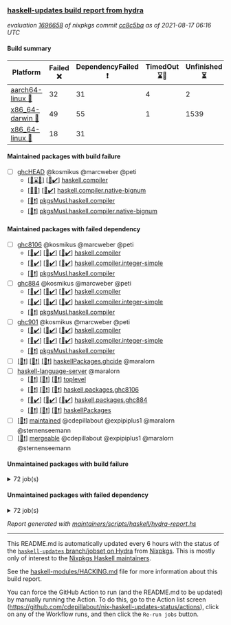 ### [haskell-updates build report from hydra](https://hydra.nixos.org/jobset/nixpkgs/haskell-updates)
*evaluation [1696658](https://hydra.nixos.org/eval/1696658) of nixpkgs commit [cc8c5ba](https://github.com/NixOS/nixpkgs/commits/cc8c5ba53e35a2fb5b7f6dcf627194d4fb0d65ad) as of 2021-08-17 06:16 UTC*
#### Build summary

 | Platform | Failed :x: | DependencyFailed :heavy_exclamation_mark: | TimedOut :hourglass::no_entry_sign: | Unfinished :hourglass_flowing_sand: | Success :heavy_check_mark: | 
 | --- | --- | --- | --- | --- | --- | 
 | [aarch64-linux :iphone:](https://hydra.nixos.org/eval/1696658?filter=.aarch64-linux) | 32 | 31 | 4 | 2 | 6648 | 
 | [x86_64-darwin :apple:](https://hydra.nixos.org/eval/1696658?filter=.x86_64-darwin) | 49 | 55 | 1 | 1539 | 5048 | 
 | [x86_64-linux :penguin:](https://hydra.nixos.org/eval/1696658?filter=.x86_64-linux) | 18 | 31 |  |  | 6715 | 
#### Maintained packages with build failure
- [ ] [ghcHEAD](https://hydra.nixos.org/eval/1696658?filter=ghcHEAD) @kosmikus @marcweber @peti
  - [[:apple::hourglass::no_entry_sign:]](https://hydra.nixos.org/build/149762652) [[:penguin::heavy_check_mark:]](https://hydra.nixos.org/build/149762655) [haskell.compiler](https://hydra.nixos.org/eval/1696658?filter=haskell.compiler.ghcHEAD)
  - [[:apple::x:]](https://hydra.nixos.org/build/149762651) [[:penguin::heavy_check_mark:]](https://hydra.nixos.org/build/149762660) [haskell.compiler.native-bignum](https://hydra.nixos.org/eval/1696658?filter=haskell.compiler.native-bignum.ghcHEAD)
  -  [[:penguin::heavy_exclamation_mark:]](https://hydra.nixos.org/build/149762654) [pkgsMusl.haskell.compiler](https://hydra.nixos.org/eval/1696658?filter=pkgsMusl.haskell.compiler.ghcHEAD)
  -  [[:penguin::heavy_exclamation_mark:]](https://hydra.nixos.org/build/149762657) [pkgsMusl.haskell.compiler.native-bignum](https://hydra.nixos.org/eval/1696658?filter=pkgsMusl.haskell.compiler.native-bignum.ghcHEAD)
#### Maintained packages with failed dependency
- [ ] [ghc8106](https://hydra.nixos.org/eval/1696658?filter=ghc8106) @kosmikus @marcweber @peti
  - [[:iphone::heavy_check_mark:]](https://hydra.nixos.org/build/150094919) [[:apple::heavy_check_mark:]](https://hydra.nixos.org/build/150090377) [[:penguin::heavy_check_mark:]](https://hydra.nixos.org/build/150082531) [haskell.compiler](https://hydra.nixos.org/eval/1696658?filter=haskell.compiler.ghc8106)
  - [[:iphone::heavy_check_mark:]](https://hydra.nixos.org/build/150095491) [[:apple::heavy_check_mark:]](https://hydra.nixos.org/build/150099291) [[:penguin::heavy_check_mark:]](https://hydra.nixos.org/build/150099706) [haskell.compiler.integer-simple](https://hydra.nixos.org/eval/1696658?filter=haskell.compiler.integer-simple.ghc8106)
  -   [[:penguin::heavy_exclamation_mark:]](https://hydra.nixos.org/build/150082017) [pkgsMusl.haskell.compiler](https://hydra.nixos.org/eval/1696658?filter=pkgsMusl.haskell.compiler.ghc8106)
- [ ] [ghc884](https://hydra.nixos.org/eval/1696658?filter=ghc884) @kosmikus @marcweber @peti
  - [[:iphone::heavy_check_mark:]](https://hydra.nixos.org/build/149075490) [[:apple::heavy_check_mark:]](https://hydra.nixos.org/build/149083306) [[:penguin::heavy_check_mark:]](https://hydra.nixos.org/build/149066528) [haskell.compiler](https://hydra.nixos.org/eval/1696658?filter=haskell.compiler.ghc884)
  - [[:iphone::heavy_check_mark:]](https://hydra.nixos.org/build/149083386) [[:apple::heavy_check_mark:]](https://hydra.nixos.org/build/149077833) [[:penguin::heavy_check_mark:]](https://hydra.nixos.org/build/149077975) [haskell.compiler.integer-simple](https://hydra.nixos.org/eval/1696658?filter=haskell.compiler.integer-simple.ghc884)
  -   [[:penguin::heavy_exclamation_mark:]](https://hydra.nixos.org/build/149067042) [pkgsMusl.haskell.compiler](https://hydra.nixos.org/eval/1696658?filter=pkgsMusl.haskell.compiler.ghc884)
- [ ] [ghc901](https://hydra.nixos.org/eval/1696658?filter=ghc901) @kosmikus @marcweber @peti
  - [[:iphone::heavy_check_mark:]](https://hydra.nixos.org/build/149068612) [[:apple::heavy_check_mark:]](https://hydra.nixos.org/build/149075244) [[:penguin::heavy_check_mark:]](https://hydra.nixos.org/build/149070685) [haskell.compiler](https://hydra.nixos.org/eval/1696658?filter=haskell.compiler.ghc901)
  - [[:iphone::heavy_check_mark:]](https://hydra.nixos.org/build/149066552) [[:apple::heavy_check_mark:]](https://hydra.nixos.org/build/149080745) [[:penguin::heavy_check_mark:]](https://hydra.nixos.org/build/149081821) [haskell.compiler.integer-simple](https://hydra.nixos.org/eval/1696658?filter=haskell.compiler.integer-simple.ghc901)
  -   [[:penguin::heavy_exclamation_mark:]](https://hydra.nixos.org/build/149065866) [pkgsMusl.haskell.compiler](https://hydra.nixos.org/eval/1696658?filter=pkgsMusl.haskell.compiler.ghc901)
- [ ] [[:iphone::heavy_exclamation_mark:]](https://hydra.nixos.org/build/150090385) [[:apple::heavy_exclamation_mark:]](https://hydra.nixos.org/build/150094978) [[:penguin::heavy_exclamation_mark:]](https://hydra.nixos.org/build/150099714) [haskellPackages.ghcide](https://hydra.nixos.org/eval/1696658?filter=haskellPackages.ghcide) @maralorn
- [ ] [haskell-language-server](https://hydra.nixos.org/eval/1696658?filter=haskell-language-server) @maralorn
  - [[:iphone::heavy_exclamation_mark:]](https://hydra.nixos.org/build/150098978) [[:apple::heavy_exclamation_mark:]](https://hydra.nixos.org/build/150089108) [[:penguin::heavy_exclamation_mark:]](https://hydra.nixos.org/build/150090858) [toplevel](https://hydra.nixos.org/eval/1696658?filter=haskell-language-server)
  - [[:iphone::heavy_exclamation_mark:]](https://hydra.nixos.org/build/150098113) [[:apple::heavy_exclamation_mark:]](https://hydra.nixos.org/build/150084200) [[:penguin::heavy_exclamation_mark:]](https://hydra.nixos.org/build/150093971) [haskell.packages.ghc8106](https://hydra.nixos.org/eval/1696658?filter=haskell.packages.ghc8106.haskell-language-server)
  - [[:iphone::heavy_check_mark:]](https://hydra.nixos.org/build/149780245) [[:apple::heavy_check_mark:]](https://hydra.nixos.org/build/149780210) [[:penguin::heavy_check_mark:]](https://hydra.nixos.org/build/149780195) [haskell.packages.ghc884](https://hydra.nixos.org/eval/1696658?filter=haskell.packages.ghc884.haskell-language-server)
  - [[:iphone::heavy_exclamation_mark:]](https://hydra.nixos.org/build/150085239) [[:apple::heavy_exclamation_mark:]](https://hydra.nixos.org/build/150089340) [[:penguin::heavy_exclamation_mark:]](https://hydra.nixos.org/build/150097246) [haskellPackages](https://hydra.nixos.org/eval/1696658?filter=haskellPackages.haskell-language-server)
- [ ] [[:penguin::heavy_exclamation_mark:]](https://hydra.nixos.org/build/150113907) [maintained](https://hydra.nixos.org/eval/1696658?filter=maintained) @cdepillabout @expipiplus1 @maralorn @sternenseemann
- [ ] [[:penguin::heavy_exclamation_mark:]](https://hydra.nixos.org/build/150084491) [mergeable](https://hydra.nixos.org/eval/1696658?filter=mergeable) @cdepillabout @expipiplus1 @maralorn @sternenseemann
#### Unmaintained packages with build failure
<details><summary>72 job(s) </summary>

- [ ] [[:iphone::heavy_check_mark:]](https://hydra.nixos.org/build/150088361) [[:apple::x:]](https://hydra.nixos.org/build/150084937) [[:penguin::heavy_check_mark:]](https://hydra.nixos.org/build/150081648) [haskellPackages.FractalArt](https://hydra.nixos.org/eval/1696658?filter=haskellPackages.FractalArt) 
- [ ] [[:iphone::x:]](https://hydra.nixos.org/build/150090257) [[:apple::hourglass_flowing_sand:]](https://hydra.nixos.org/build/150097595) [[:penguin::heavy_check_mark:]](https://hydra.nixos.org/build/150091237) [haskellPackages.HsASA](https://hydra.nixos.org/eval/1696658?filter=haskellPackages.HsASA) 
- [ ] [[:iphone::x:]](https://hydra.nixos.org/build/150091684) [[:apple::hourglass_flowing_sand:]](https://hydra.nixos.org/build/150099072) [[:penguin::heavy_check_mark:]](https://hydra.nixos.org/build/150098716) [haskellPackages.OrderedBits](https://hydra.nixos.org/eval/1696658?filter=haskellPackages.OrderedBits) 
- [ ] [[:iphone::x:]](https://hydra.nixos.org/build/150099815) [[:apple::x:]](https://hydra.nixos.org/build/150085285) [[:penguin::x:]](https://hydra.nixos.org/build/150083936) [haskellPackages.Yogurt](https://hydra.nixos.org/eval/1696658?filter=haskellPackages.Yogurt) 
- [ ] [[:iphone::x:]](https://hydra.nixos.org/build/150100570) [[:apple::hourglass_flowing_sand:]](https://hydra.nixos.org/build/150097972) [[:penguin::heavy_check_mark:]](https://hydra.nixos.org/build/150088179) [haskellPackages.accelerate-llvm](https://hydra.nixos.org/eval/1696658?filter=haskellPackages.accelerate-llvm) 
- [ ] [[:iphone::x:]](https://hydra.nixos.org/build/150091924) [[:apple::x:]](https://hydra.nixos.org/build/150097759) [[:penguin::x:]](https://hydra.nixos.org/build/150097808) [haskellPackages.arith-encode](https://hydra.nixos.org/eval/1696658?filter=haskellPackages.arith-encode) 
- [ ] [[:iphone::heavy_check_mark:]](https://hydra.nixos.org/build/150083078) [[:apple::hourglass_flowing_sand:]](https://hydra.nixos.org/build/150101258) [[:penguin::x:]](https://hydra.nixos.org/build/150100430) [haskellPackages.astro](https://hydra.nixos.org/eval/1696658?filter=haskellPackages.astro) 
- [ ] [[:iphone::x:]](https://hydra.nixos.org/build/150093322) [[:apple::x:]](https://hydra.nixos.org/build/150083708) [[:penguin::x:]](https://hydra.nixos.org/build/150087521) [haskellPackages.byline](https://hydra.nixos.org/eval/1696658?filter=haskellPackages.byline) 
- [ ] [[:iphone::x:]](https://hydra.nixos.org/build/150095128) [[:apple::x:]](https://hydra.nixos.org/build/150085174) [[:penguin::x:]](https://hydra.nixos.org/build/150096624) [haskellPackages.containers-unicode-symbols](https://hydra.nixos.org/eval/1696658?filter=haskellPackages.containers-unicode-symbols) 
- [ ] [[:iphone::heavy_check_mark:]](https://hydra.nixos.org/build/150083367) [[:apple::x:]](https://hydra.nixos.org/build/150092679) [[:penguin::heavy_check_mark:]](https://hydra.nixos.org/build/150096606) [haskellPackages.discount](https://hydra.nixos.org/eval/1696658?filter=haskellPackages.discount) 
- [ ] [[:iphone::heavy_check_mark:]](https://hydra.nixos.org/build/150100849) [[:apple::x:]](https://hydra.nixos.org/build/150082699) [[:penguin::heavy_check_mark:]](https://hydra.nixos.org/build/150100815) [haskellPackages.diskhash](https://hydra.nixos.org/eval/1696658?filter=haskellPackages.diskhash) 
- [ ] [[:iphone::heavy_check_mark:]](https://hydra.nixos.org/build/150099687) [[:apple::hourglass_flowing_sand:]](https://hydra.nixos.org/build/150087104) [[:penguin::x:]](https://hydra.nixos.org/build/150091699) [haskellPackages.docusign-base](https://hydra.nixos.org/eval/1696658?filter=haskellPackages.docusign-base) 
- [ ] [[:iphone::x:]](https://hydra.nixos.org/build/150081618) [[:apple::x:]](https://hydra.nixos.org/build/150095149) [[:penguin::heavy_check_mark:]](https://hydra.nixos.org/build/150082159) [haskellPackages.easytensor](https://hydra.nixos.org/eval/1696658?filter=haskellPackages.easytensor) 
- [ ] [[:iphone::heavy_check_mark:]](https://hydra.nixos.org/build/150088520) [[:apple::x:]](https://hydra.nixos.org/build/150087774) [[:penguin::heavy_check_mark:]](https://hydra.nixos.org/build/150085729) [haskellPackages.epub-tools](https://hydra.nixos.org/eval/1696658?filter=haskellPackages.epub-tools) 
- [ ] [[:iphone::heavy_check_mark:]](https://hydra.nixos.org/build/150084799) [[:apple::x:]](https://hydra.nixos.org/build/150093320) [[:penguin::heavy_check_mark:]](https://hydra.nixos.org/build/150096444) [haskellPackages.exinst](https://hydra.nixos.org/eval/1696658?filter=haskellPackages.exinst) 
- [ ] [[:iphone::heavy_check_mark:]](https://hydra.nixos.org/build/150101223) [[:apple::x:]](https://hydra.nixos.org/build/150092715) [[:penguin::heavy_check_mark:]](https://hydra.nixos.org/build/150084873) [haskellPackages.float128](https://hydra.nixos.org/eval/1696658?filter=haskellPackages.float128) 
- [ ] [[:iphone::x:]](https://hydra.nixos.org/build/150094536) [[:apple::hourglass_flowing_sand:]](https://hydra.nixos.org/build/150095176) [[:penguin::heavy_check_mark:]](https://hydra.nixos.org/build/150093423) [haskellPackages.freetype2](https://hydra.nixos.org/eval/1696658?filter=haskellPackages.freetype2) 
- [ ] [[:iphone::x:]](https://hydra.nixos.org/build/150095215) [[:apple::x:]](https://hydra.nixos.org/build/150081029) [[:penguin::x:]](https://hydra.nixos.org/build/150093314) [haskellPackages.ghc-api-compat](https://hydra.nixos.org/eval/1696658?filter=haskellPackages.ghc-api-compat) 
- [ ] [[:iphone::heavy_check_mark:]](https://hydra.nixos.org/build/150098710) [[:apple::x:]](https://hydra.nixos.org/build/150083038) [[:penguin::heavy_check_mark:]](https://hydra.nixos.org/build/150098406) [haskellPackages.gi-gdkx11](https://hydra.nixos.org/eval/1696658?filter=haskellPackages.gi-gdkx11) 
- [ ] [[:iphone::x:]](https://hydra.nixos.org/build/150086836) [[:penguin::heavy_check_mark:]](https://hydra.nixos.org/build/150096892) [haskellPackages.gnome-keyring](https://hydra.nixos.org/eval/1696658?filter=haskellPackages.gnome-keyring) 
- [ ] [[:iphone::heavy_check_mark:]](https://hydra.nixos.org/build/150088819) [[:apple::x:]](https://hydra.nixos.org/build/150087012) [[:penguin::heavy_check_mark:]](https://hydra.nixos.org/build/150081872) [haskellPackages.gtk-traymanager](https://hydra.nixos.org/eval/1696658?filter=haskellPackages.gtk-traymanager) 
- [ ] [[:iphone::heavy_check_mark:]](https://hydra.nixos.org/build/150088615) [[:apple::x:]](https://hydra.nixos.org/build/150081839) [[:penguin::heavy_check_mark:]](https://hydra.nixos.org/build/150092032) [haskellPackages.hid](https://hydra.nixos.org/eval/1696658?filter=haskellPackages.hid) 
- [ ] [[:iphone::heavy_check_mark:]](https://hydra.nixos.org/build/150097118) [[:apple::x:]](https://hydra.nixos.org/build/150090143) [[:penguin::heavy_check_mark:]](https://hydra.nixos.org/build/150100494) [haskellPackages.higher-leveldb](https://hydra.nixos.org/eval/1696658?filter=haskellPackages.higher-leveldb) 
- [ ] [[:iphone::heavy_check_mark:]](https://hydra.nixos.org/build/150085985) [[:apple::x:]](https://hydra.nixos.org/build/150091049) [[:penguin::heavy_check_mark:]](https://hydra.nixos.org/build/150084549) [haskellPackages.highlight](https://hydra.nixos.org/eval/1696658?filter=haskellPackages.highlight) 
- [ ] [[:iphone::heavy_check_mark:]](https://hydra.nixos.org/build/150086254) [[:apple::x:]](https://hydra.nixos.org/build/150086607) [[:penguin::heavy_check_mark:]](https://hydra.nixos.org/build/150097123) [haskellPackages.hmidi](https://hydra.nixos.org/eval/1696658?filter=haskellPackages.hmidi) 
- [ ] [[:iphone::x:]](https://hydra.nixos.org/build/150086379) [[:apple::x:]](https://hydra.nixos.org/build/150089456) [[:penguin::x:]](https://hydra.nixos.org/build/150089039) [haskellPackages.hoq](https://hydra.nixos.org/eval/1696658?filter=haskellPackages.hoq) 
- [ ] [[:iphone::x:]](https://hydra.nixos.org/build/150098660) [[:apple::hourglass_flowing_sand:]](https://hydra.nixos.org/build/150096916) [[:penguin::heavy_check_mark:]](https://hydra.nixos.org/build/150081785) [haskellPackages.hq](https://hydra.nixos.org/eval/1696658?filter=haskellPackages.hq) 
- [ ] [[:iphone::heavy_check_mark:]](https://hydra.nixos.org/build/150091597) [[:apple::x:]](https://hydra.nixos.org/build/150088213) [[:penguin::heavy_check_mark:]](https://hydra.nixos.org/build/150082068) [haskellPackages.hs](https://hydra.nixos.org/eval/1696658?filter=haskellPackages.hs) 
- [ ] [[:iphone::x:]](https://hydra.nixos.org/build/150093380) [[:apple::x:]](https://hydra.nixos.org/build/150084426) [[:penguin::x:]](https://hydra.nixos.org/build/150099587) [haskellPackages.hsnock](https://hydra.nixos.org/eval/1696658?filter=haskellPackages.hsnock) 
- [ ] [[:iphone::heavy_check_mark:]](https://hydra.nixos.org/build/150084722) [[:apple::x:]](https://hydra.nixos.org/build/150088405) [[:penguin::heavy_check_mark:]](https://hydra.nixos.org/build/150100156) [haskellPackages.hssourceinfo](https://hydra.nixos.org/eval/1696658?filter=haskellPackages.hssourceinfo) 
- [ ] [[:iphone::heavy_check_mark:]](https://hydra.nixos.org/build/150093487) [[:apple::x:]](https://hydra.nixos.org/build/150084561) [[:penguin::heavy_check_mark:]](https://hydra.nixos.org/build/150085945) [haskellPackages.huckleberry](https://hydra.nixos.org/eval/1696658?filter=haskellPackages.huckleberry) 
- [ ] [[:iphone::x:]](https://hydra.nixos.org/build/150098645) [[:apple::hourglass_flowing_sand:]](https://hydra.nixos.org/build/150100675) [[:penguin::x:]](https://hydra.nixos.org/build/150095014) [haskellPackages.husky](https://hydra.nixos.org/eval/1696658?filter=haskellPackages.husky) 
- [ ] [[:iphone::heavy_check_mark:]](https://hydra.nixos.org/build/150088565) [[:apple::x:]](https://hydra.nixos.org/build/150091925) [[:penguin::heavy_check_mark:]](https://hydra.nixos.org/build/150100081) [haskellPackages.junit-xml](https://hydra.nixos.org/eval/1696658?filter=haskellPackages.junit-xml) 
- [ ] [[:iphone::heavy_check_mark:]](https://hydra.nixos.org/build/150097453) [[:apple::x:]](https://hydra.nixos.org/build/150099205) [[:penguin::heavy_check_mark:]](https://hydra.nixos.org/build/150095013) [haskellPackages.keep-alive](https://hydra.nixos.org/eval/1696658?filter=haskellPackages.keep-alive) 
- [ ] [[:iphone::heavy_check_mark:]](https://hydra.nixos.org/build/150093357) [[:apple::x:]](https://hydra.nixos.org/build/150089917) [[:penguin::heavy_check_mark:]](https://hydra.nixos.org/build/150094822) [haskellPackages.leveldb-haskell-fork](https://hydra.nixos.org/eval/1696658?filter=haskellPackages.leveldb-haskell-fork) 
- [ ] [[:iphone::x:]](https://hydra.nixos.org/build/150082816) [[:apple::heavy_check_mark:]](https://hydra.nixos.org/build/150091376) [[:penguin::heavy_check_mark:]](https://hydra.nixos.org/build/150086974) [haskellPackages.libBF](https://hydra.nixos.org/eval/1696658?filter=haskellPackages.libBF) 
- [ ] [[:iphone::x:]](https://hydra.nixos.org/build/150087445) [[:apple::heavy_check_mark:]](https://hydra.nixos.org/build/150089666) [[:penguin::heavy_check_mark:]](https://hydra.nixos.org/build/150090581) [haskellPackages.long-double](https://hydra.nixos.org/eval/1696658?filter=haskellPackages.long-double) 
- [ ] [[:iphone::heavy_check_mark:]](https://hydra.nixos.org/build/150086110) [[:apple::x:]](https://hydra.nixos.org/build/150081670) [[:penguin::heavy_check_mark:]](https://hydra.nixos.org/build/150101005) [haskellPackages.mercury-api](https://hydra.nixos.org/eval/1696658?filter=haskellPackages.mercury-api) 
- [ ] [[:iphone::x:]](https://hydra.nixos.org/build/150088138) [[:apple::x:]](https://hydra.nixos.org/build/150084525) [[:penguin::x:]](https://hydra.nixos.org/build/150091133) [haskellPackages.miniforth](https://hydra.nixos.org/eval/1696658?filter=haskellPackages.miniforth) 
- [ ] [[:iphone::x:]](https://hydra.nixos.org/build/150099672) [[:apple::x:]](https://hydra.nixos.org/build/150083942) [[:penguin::x:]](https://hydra.nixos.org/build/150099244) [haskellPackages.mkcabal](https://hydra.nixos.org/eval/1696658?filter=haskellPackages.mkcabal) 
- [ ] [[:iphone::heavy_check_mark:]](https://hydra.nixos.org/build/150086031) [[:apple::x:]](https://hydra.nixos.org/build/150087128) [[:penguin::heavy_check_mark:]](https://hydra.nixos.org/build/150098647) [haskellPackages.nano-cryptr](https://hydra.nixos.org/eval/1696658?filter=haskellPackages.nano-cryptr) 
- [ ] [[:iphone::x:]](https://hydra.nixos.org/build/150086905) [[:apple::heavy_check_mark:]](https://hydra.nixos.org/build/150097185) [[:penguin::heavy_check_mark:]](https://hydra.nixos.org/build/150090394) [haskellPackages.nlopt-haskell](https://hydra.nixos.org/eval/1696658?filter=haskellPackages.nlopt-haskell) 
- [ ] [[:iphone::heavy_check_mark:]](https://hydra.nixos.org/build/150082464) [[:apple::x:]](https://hydra.nixos.org/build/150092234) [[:penguin::heavy_check_mark:]](https://hydra.nixos.org/build/150084341) [haskellPackages.opencv](https://hydra.nixos.org/eval/1696658?filter=haskellPackages.opencv) 
- [ ] [[:iphone::x:]](https://hydra.nixos.org/build/150096747) [[:apple::heavy_check_mark:]](https://hydra.nixos.org/build/150088680) [[:penguin::heavy_check_mark:]](https://hydra.nixos.org/build/150082326) [haskellPackages.picosat](https://hydra.nixos.org/eval/1696658?filter=haskellPackages.picosat) 
- [ ] [[:iphone::heavy_check_mark:]](https://hydra.nixos.org/build/150091270) [[:apple::x:]](https://hydra.nixos.org/build/150089249) [[:penguin::heavy_check_mark:]](https://hydra.nixos.org/build/150087715) [haskellPackages.ping-wrapper](https://hydra.nixos.org/eval/1696658?filter=haskellPackages.ping-wrapper) 
- [ ] [[:iphone::heavy_check_mark:]](https://hydra.nixos.org/build/150100366) [[:apple::x:]](https://hydra.nixos.org/build/150091748) [[:penguin::heavy_check_mark:]](https://hydra.nixos.org/build/150097551) [haskellPackages.pipes-zlib](https://hydra.nixos.org/eval/1696658?filter=haskellPackages.pipes-zlib) 
- [ ] [[:iphone::x:]](https://hydra.nixos.org/build/150099669) [[:apple::heavy_check_mark:]](https://hydra.nixos.org/build/150089238) [[:penguin::heavy_check_mark:]](https://hydra.nixos.org/build/150087439) [haskellPackages.poker](https://hydra.nixos.org/eval/1696658?filter=haskellPackages.poker) 
- [ ] [[:iphone::x:]](https://hydra.nixos.org/build/150092632) [[:apple::hourglass_flowing_sand:]](https://hydra.nixos.org/build/150099948) [[:penguin::x:]](https://hydra.nixos.org/build/150092320) [haskellPackages.pomaps](https://hydra.nixos.org/eval/1696658?filter=haskellPackages.pomaps) 
- [ ] [[:iphone::heavy_check_mark:]](https://hydra.nixos.org/build/150082444) [[:apple::x:]](https://hydra.nixos.org/build/150090439) [[:penguin::heavy_check_mark:]](https://hydra.nixos.org/build/150091857) [haskellPackages.posix-socket](https://hydra.nixos.org/eval/1696658?filter=haskellPackages.posix-socket) 
- [ ] [[:iphone::heavy_check_mark:]](https://hydra.nixos.org/build/150090041) [[:apple::x:]](https://hydra.nixos.org/build/150082567) [[:penguin::heavy_check_mark:]](https://hydra.nixos.org/build/150090200) [haskellPackages.posix-timer](https://hydra.nixos.org/eval/1696658?filter=haskellPackages.posix-timer) 
- [ ] [[:iphone::heavy_check_mark:]](https://hydra.nixos.org/build/150088861) [[:apple::heavy_check_mark:]](https://hydra.nixos.org/build/150088538) [[:penguin::x:]](https://hydra.nixos.org/build/150092382) [haskellPackages.powerqueue-distributed](https://hydra.nixos.org/eval/1696658?filter=haskellPackages.powerqueue-distributed) 
- [ ] [[:iphone::heavy_check_mark:]](https://hydra.nixos.org/build/150087895) [[:apple::x:]](https://hydra.nixos.org/build/150086976) [[:penguin::heavy_check_mark:]](https://hydra.nixos.org/build/150101233) [haskellPackages.pthread](https://hydra.nixos.org/eval/1696658?filter=haskellPackages.pthread) 
- [ ] [[:iphone::x:]](https://hydra.nixos.org/build/150088511) [[:apple::heavy_check_mark:]](https://hydra.nixos.org/build/150096613) [[:penguin::heavy_check_mark:]](https://hydra.nixos.org/build/150088256) [haskellPackages.ptr-poker](https://hydra.nixos.org/eval/1696658?filter=haskellPackages.ptr-poker) 
- [ ] [[:iphone::x:]](https://hydra.nixos.org/build/150084202) [[:apple::hourglass_flowing_sand:]](https://hydra.nixos.org/build/150098874) [[:penguin::x:]](https://hydra.nixos.org/build/150098680) [haskellPackages.questioner](https://hydra.nixos.org/eval/1696658?filter=haskellPackages.questioner) 
- [ ] [[:iphone::x:]](https://hydra.nixos.org/build/150083952) [[:apple::hourglass_flowing_sand:]](https://hydra.nixos.org/build/150099427) [[:penguin::x:]](https://hydra.nixos.org/build/150092258) [haskellPackages.readline-statevar](https://hydra.nixos.org/eval/1696658?filter=haskellPackages.readline-statevar) 
- [ ] [[:iphone::heavy_check_mark:]](https://hydra.nixos.org/build/150084781) [[:apple::x:]](https://hydra.nixos.org/build/150085169) [[:penguin::heavy_check_mark:]](https://hydra.nixos.org/build/150094434) [haskellPackages.sandwich-webdriver](https://hydra.nixos.org/eval/1696658?filter=haskellPackages.sandwich-webdriver) 
- [ ] [[:iphone::heavy_check_mark:]](https://hydra.nixos.org/build/150086689) [[:apple::x:]](https://hydra.nixos.org/build/150084581) [[:penguin::heavy_check_mark:]](https://hydra.nixos.org/build/150081596) [haskellPackages.sdp](https://hydra.nixos.org/eval/1696658?filter=haskellPackages.sdp) 
- [ ] [[:iphone::heavy_check_mark:]](https://hydra.nixos.org/build/150097781) [[:apple::x:]](https://hydra.nixos.org/build/150082829) [[:penguin::heavy_check_mark:]](https://hydra.nixos.org/build/150100972) [haskellPackages.select](https://hydra.nixos.org/eval/1696658?filter=haskellPackages.select) 
- [ ] [[:iphone::heavy_check_mark:]](https://hydra.nixos.org/build/150089711) [[:apple::x:]](https://hydra.nixos.org/build/150083820) [[:penguin::heavy_check_mark:]](https://hydra.nixos.org/build/150096584) [haskellPackages.sequence-formats](https://hydra.nixos.org/eval/1696658?filter=haskellPackages.sequence-formats) 
- [ ] [[:iphone::x:]](https://hydra.nixos.org/build/150100004) [[:apple::x:]](https://hydra.nixos.org/build/150093472) [[:penguin::x:]](https://hydra.nixos.org/build/150097161) [haskellPackages.swearjure](https://hydra.nixos.org/eval/1696658?filter=haskellPackages.swearjure) 
- [ ] [[:iphone::heavy_check_mark:]](https://hydra.nixos.org/build/150090216) [[:apple::x:]](https://hydra.nixos.org/build/150083960) [[:penguin::heavy_check_mark:]](https://hydra.nixos.org/build/150088038) [haskellPackages.tailfile-hinotify](https://hydra.nixos.org/eval/1696658?filter=haskellPackages.tailfile-hinotify) 
- [ ] [[:iphone::heavy_check_mark:]](https://hydra.nixos.org/build/150094888) [[:apple::x:]](https://hydra.nixos.org/build/150096358) [[:penguin::heavy_check_mark:]](https://hydra.nixos.org/build/150099002) [haskellPackages.thyme](https://hydra.nixos.org/eval/1696658?filter=haskellPackages.thyme) 
- [ ] [[:iphone::x:]](https://hydra.nixos.org/build/150098818) [[:apple::hourglass_flowing_sand:]](https://hydra.nixos.org/build/150096510) [[:penguin::x:]](https://hydra.nixos.org/build/150095010) [haskellPackages.twitter](https://hydra.nixos.org/eval/1696658?filter=haskellPackages.twitter) 
- [ ] [[:iphone::x:]](https://hydra.nixos.org/build/150088383) [[:apple::heavy_check_mark:]](https://hydra.nixos.org/build/150089749) [[:penguin::heavy_check_mark:]](https://hydra.nixos.org/build/150088510) [haskellPackages.type-natural](https://hydra.nixos.org/eval/1696658?filter=haskellPackages.type-natural) 
- [ ] [[:iphone::heavy_check_mark:]](https://hydra.nixos.org/build/150092802) [[:apple::x:]](https://hydra.nixos.org/build/150095413) [[:penguin::heavy_check_mark:]](https://hydra.nixos.org/build/150092743) [haskellPackages.tz](https://hydra.nixos.org/eval/1696658?filter=haskellPackages.tz) 
- [ ] [[:iphone::x:]](https://hydra.nixos.org/build/150095472) [[:apple::heavy_check_mark:]](https://hydra.nixos.org/build/150094017) [[:penguin::heavy_check_mark:]](https://hydra.nixos.org/build/150094116) [haskellPackages.unicode-properties](https://hydra.nixos.org/eval/1696658?filter=haskellPackages.unicode-properties) 
- [ ] [[:iphone::x:]](https://hydra.nixos.org/build/150101167) [[:apple::heavy_check_mark:]](https://hydra.nixos.org/build/150081544) [[:penguin::heavy_check_mark:]](https://hydra.nixos.org/build/150097755) [haskellPackages.wiringPi](https://hydra.nixos.org/eval/1696658?filter=haskellPackages.wiringPi) 
- [ ] [[:iphone::heavy_check_mark:]](https://hydra.nixos.org/build/150092867) [[:apple::x:]](https://hydra.nixos.org/build/150082400) [[:penguin::heavy_check_mark:]](https://hydra.nixos.org/build/150100134) [tests.haskell.writers](https://hydra.nixos.org/eval/1696658?filter=tests.haskell.writers) 
- [ ] [[:iphone::x:]](https://hydra.nixos.org/build/150090535) [[:apple::hourglass_flowing_sand:]](https://hydra.nixos.org/build/150099922) [[:penguin::heavy_check_mark:]](https://hydra.nixos.org/build/150098210) [haskellPackages.x86-64bit](https://hydra.nixos.org/eval/1696658?filter=haskellPackages.x86-64bit) 
- [ ] [[:iphone::heavy_check_mark:]](https://hydra.nixos.org/build/150098446) [[:apple::x:]](https://hydra.nixos.org/build/150089536) [[:penguin::heavy_check_mark:]](https://hydra.nixos.org/build/150089403) [haskellPackages.xmonad-utils](https://hydra.nixos.org/eval/1696658?filter=haskellPackages.xmonad-utils) 
- [ ] [[:iphone::heavy_check_mark:]](https://hydra.nixos.org/build/150090526) [[:apple::x:]](https://hydra.nixos.org/build/150086711) [[:penguin::heavy_check_mark:]](https://hydra.nixos.org/build/150081967) [haskellPackages.zip](https://hydra.nixos.org/eval/1696658?filter=haskellPackages.zip) 
- [ ] [[:iphone::heavy_check_mark:]](https://hydra.nixos.org/build/150095624) [[:apple::x:]](https://hydra.nixos.org/build/150088643) [[:penguin::heavy_check_mark:]](https://hydra.nixos.org/build/150095502) [haskellPackages.zxcvbn-c](https://hydra.nixos.org/eval/1696658?filter=haskellPackages.zxcvbn-c) 
</details>

#### Unmaintained packages with failed dependency
<details><summary>72 job(s) </summary>

- [ ] [[:iphone::heavy_exclamation_mark:]](https://hydra.nixos.org/build/150088581) [[:apple::hourglass_flowing_sand:]](https://hydra.nixos.org/build/150099351) [[:penguin::heavy_check_mark:]](https://hydra.nixos.org/build/150101345) [haskellPackages.PrimitiveArray](https://hydra.nixos.org/eval/1696658?filter=haskellPackages.PrimitiveArray) 
- [ ] [[:iphone::heavy_exclamation_mark:]](https://hydra.nixos.org/build/150099917) [[:apple::heavy_exclamation_mark:]](https://hydra.nixos.org/build/150089660) [[:penguin::heavy_exclamation_mark:]](https://hydra.nixos.org/build/150099000) [haskellPackages.Yogurt-Standalone](https://hydra.nixos.org/eval/1696658?filter=haskellPackages.Yogurt-Standalone) 
- [ ] [[:iphone::heavy_check_mark:]](https://hydra.nixos.org/build/150096854) [[:apple::heavy_exclamation_mark:]](https://hydra.nixos.org/build/150091159) [[:penguin::heavy_check_mark:]](https://hydra.nixos.org/build/150093131) [haskellPackages.antiope-es](https://hydra.nixos.org/eval/1696658?filter=haskellPackages.antiope-es) 
- [ ] [[:iphone::heavy_exclamation_mark:]](https://hydra.nixos.org/build/150098076) [[:apple::heavy_exclamation_mark:]](https://hydra.nixos.org/build/150088815) [[:penguin::heavy_check_mark:]](https://hydra.nixos.org/build/150100993) [haskellPackages.easytensor-vulkan](https://hydra.nixos.org/eval/1696658?filter=haskellPackages.easytensor-vulkan) 
- [ ] [[:iphone::heavy_exclamation_mark:]](https://hydra.nixos.org/build/150086243) [[:apple::heavy_exclamation_mark:]](https://hydra.nixos.org/build/150081046) [[:penguin::heavy_exclamation_mark:]](https://hydra.nixos.org/build/150095206) [haskellPackages.enumeration](https://hydra.nixos.org/eval/1696658?filter=haskellPackages.enumeration) 
- [ ] [[:iphone::heavy_check_mark:]](https://hydra.nixos.org/build/150081291) [[:apple::heavy_exclamation_mark:]](https://hydra.nixos.org/build/150095677) [[:penguin::heavy_check_mark:]](https://hydra.nixos.org/build/150095720) [haskellPackages.exinst-aeson](https://hydra.nixos.org/eval/1696658?filter=haskellPackages.exinst-aeson) 
- [ ] [[:iphone::heavy_check_mark:]](https://hydra.nixos.org/build/150097379) [[:apple::heavy_exclamation_mark:]](https://hydra.nixos.org/build/150099758) [[:penguin::heavy_check_mark:]](https://hydra.nixos.org/build/150084544) [haskellPackages.exinst-bytes](https://hydra.nixos.org/eval/1696658?filter=haskellPackages.exinst-bytes) 
- [ ] [[:iphone::heavy_check_mark:]](https://hydra.nixos.org/build/150099211) [[:apple::heavy_exclamation_mark:]](https://hydra.nixos.org/build/150092055) [[:penguin::heavy_check_mark:]](https://hydra.nixos.org/build/150100289) [haskellPackages.exinst-cereal](https://hydra.nixos.org/eval/1696658?filter=haskellPackages.exinst-cereal) 
- [ ] [[:iphone::heavy_check_mark:]](https://hydra.nixos.org/build/150095715) [[:apple::heavy_exclamation_mark:]](https://hydra.nixos.org/build/150096536) [[:penguin::heavy_check_mark:]](https://hydra.nixos.org/build/150097131) [haskellPackages.exinst-serialise](https://hydra.nixos.org/eval/1696658?filter=haskellPackages.exinst-serialise) 
- [ ] [[:iphone::heavy_check_mark:]](https://hydra.nixos.org/build/150086194) [[:apple::heavy_exclamation_mark:]](https://hydra.nixos.org/build/150090904) [[:penguin::heavy_check_mark:]](https://hydra.nixos.org/build/150094217) [haskellPackages.fastparser](https://hydra.nixos.org/eval/1696658?filter=haskellPackages.fastparser) 
- [ ] [hello](https://hydra.nixos.org/eval/1696658?filter=hello) 
  - [[:iphone::heavy_check_mark:]](https://hydra.nixos.org/build/150081694) [[:apple::heavy_check_mark:]](https://hydra.nixos.org/build/150091432) [[:penguin::heavy_check_mark:]](https://hydra.nixos.org/build/150094071) [haskellPackages](https://hydra.nixos.org/eval/1696658?filter=haskellPackages.hello)
  -   [[:penguin::heavy_exclamation_mark:]](https://hydra.nixos.org/build/150093942) [pkgsMusl.haskellPackages](https://hydra.nixos.org/eval/1696658?filter=pkgsMusl.haskellPackages.hello)
- [ ] [[:iphone::heavy_exclamation_mark:]](https://hydra.nixos.org/build/150097139) [[:apple::heavy_exclamation_mark:]](https://hydra.nixos.org/build/150088195) [[:penguin::heavy_exclamation_mark:]](https://hydra.nixos.org/build/150082092) [haskellPackages.hls-brittany-plugin](https://hydra.nixos.org/eval/1696658?filter=haskellPackages.hls-brittany-plugin) 
- [ ] [[:iphone::heavy_exclamation_mark:]](https://hydra.nixos.org/build/150100429) [[:apple::heavy_exclamation_mark:]](https://hydra.nixos.org/build/150094549) [[:penguin::heavy_exclamation_mark:]](https://hydra.nixos.org/build/150082910) [haskellPackages.hls-class-plugin](https://hydra.nixos.org/eval/1696658?filter=haskellPackages.hls-class-plugin) 
- [ ] [[:iphone::heavy_exclamation_mark:]](https://hydra.nixos.org/build/150083266) [[:apple::heavy_exclamation_mark:]](https://hydra.nixos.org/build/150082103) [[:penguin::heavy_exclamation_mark:]](https://hydra.nixos.org/build/150093709) [haskellPackages.hls-eval-plugin](https://hydra.nixos.org/eval/1696658?filter=haskellPackages.hls-eval-plugin) 
- [ ] [[:iphone::heavy_exclamation_mark:]](https://hydra.nixos.org/build/150085086) [[:apple::heavy_exclamation_mark:]](https://hydra.nixos.org/build/150081441) [[:penguin::heavy_exclamation_mark:]](https://hydra.nixos.org/build/150091462) [haskellPackages.hls-explicit-imports-plugin](https://hydra.nixos.org/eval/1696658?filter=haskellPackages.hls-explicit-imports-plugin) 
- [ ] [[:iphone::heavy_exclamation_mark:]](https://hydra.nixos.org/build/150098876) [[:apple::heavy_exclamation_mark:]](https://hydra.nixos.org/build/150092557) [[:penguin::heavy_exclamation_mark:]](https://hydra.nixos.org/build/150087184) [haskellPackages.hls-floskell-plugin](https://hydra.nixos.org/eval/1696658?filter=haskellPackages.hls-floskell-plugin) 
- [ ] [[:iphone::heavy_exclamation_mark:]](https://hydra.nixos.org/build/150091367) [[:apple::heavy_exclamation_mark:]](https://hydra.nixos.org/build/150097593) [[:penguin::heavy_exclamation_mark:]](https://hydra.nixos.org/build/150101291) [haskellPackages.hls-fourmolu-plugin](https://hydra.nixos.org/eval/1696658?filter=haskellPackages.hls-fourmolu-plugin) 
- [ ] [[:iphone::heavy_exclamation_mark:]](https://hydra.nixos.org/build/150098496) [[:apple::heavy_exclamation_mark:]](https://hydra.nixos.org/build/150085986) [[:penguin::heavy_exclamation_mark:]](https://hydra.nixos.org/build/150083959) [haskellPackages.hls-haddock-comments-plugin](https://hydra.nixos.org/eval/1696658?filter=haskellPackages.hls-haddock-comments-plugin) 
- [ ] [[:iphone::heavy_exclamation_mark:]](https://hydra.nixos.org/build/150101154) [[:apple::heavy_exclamation_mark:]](https://hydra.nixos.org/build/150095020) [[:penguin::heavy_exclamation_mark:]](https://hydra.nixos.org/build/150081930) [haskellPackages.hls-hlint-plugin](https://hydra.nixos.org/eval/1696658?filter=haskellPackages.hls-hlint-plugin) 
- [ ] [[:iphone::heavy_exclamation_mark:]](https://hydra.nixos.org/build/150099475) [[:apple::heavy_exclamation_mark:]](https://hydra.nixos.org/build/150083362) [[:penguin::heavy_exclamation_mark:]](https://hydra.nixos.org/build/150089645) [haskellPackages.hls-module-name-plugin](https://hydra.nixos.org/eval/1696658?filter=haskellPackages.hls-module-name-plugin) 
- [ ] [[:iphone::heavy_exclamation_mark:]](https://hydra.nixos.org/build/150089515) [[:apple::heavy_exclamation_mark:]](https://hydra.nixos.org/build/150094038) [[:penguin::heavy_exclamation_mark:]](https://hydra.nixos.org/build/150098513) [haskellPackages.hls-ormolu-plugin](https://hydra.nixos.org/eval/1696658?filter=haskellPackages.hls-ormolu-plugin) 
- [ ] [[:iphone::heavy_exclamation_mark:]](https://hydra.nixos.org/build/150090895) [[:apple::heavy_exclamation_mark:]](https://hydra.nixos.org/build/150086999) [[:penguin::heavy_exclamation_mark:]](https://hydra.nixos.org/build/150097498) [haskellPackages.hls-plugin-api](https://hydra.nixos.org/eval/1696658?filter=haskellPackages.hls-plugin-api) 
- [ ] [[:iphone::heavy_exclamation_mark:]](https://hydra.nixos.org/build/150100689) [[:apple::heavy_exclamation_mark:]](https://hydra.nixos.org/build/150098884) [[:penguin::heavy_exclamation_mark:]](https://hydra.nixos.org/build/150081619) [haskellPackages.hls-pragmas-plugin](https://hydra.nixos.org/eval/1696658?filter=haskellPackages.hls-pragmas-plugin) 
- [ ] [[:iphone::heavy_exclamation_mark:]](https://hydra.nixos.org/build/150091996) [[:apple::heavy_exclamation_mark:]](https://hydra.nixos.org/build/150100616) [[:penguin::heavy_exclamation_mark:]](https://hydra.nixos.org/build/150087878) [haskellPackages.hls-refine-imports-plugin](https://hydra.nixos.org/eval/1696658?filter=haskellPackages.hls-refine-imports-plugin) 
- [ ] [[:iphone::heavy_exclamation_mark:]](https://hydra.nixos.org/build/150090534) [[:apple::heavy_exclamation_mark:]](https://hydra.nixos.org/build/150090828) [[:penguin::heavy_exclamation_mark:]](https://hydra.nixos.org/build/150097928) [haskellPackages.hls-retrie-plugin](https://hydra.nixos.org/eval/1696658?filter=haskellPackages.hls-retrie-plugin) 
- [ ] [[:iphone::heavy_exclamation_mark:]](https://hydra.nixos.org/build/150097600) [[:apple::heavy_exclamation_mark:]](https://hydra.nixos.org/build/150101171) [[:penguin::heavy_exclamation_mark:]](https://hydra.nixos.org/build/150096398) [haskellPackages.hls-splice-plugin](https://hydra.nixos.org/eval/1696658?filter=haskellPackages.hls-splice-plugin) 
- [ ] [[:iphone::heavy_exclamation_mark:]](https://hydra.nixos.org/build/150100012) [[:apple::heavy_exclamation_mark:]](https://hydra.nixos.org/build/150095735) [[:penguin::heavy_exclamation_mark:]](https://hydra.nixos.org/build/150095481) [haskellPackages.hls-stylish-haskell-plugin](https://hydra.nixos.org/eval/1696658?filter=haskellPackages.hls-stylish-haskell-plugin) 
- [ ] [[:iphone::heavy_exclamation_mark:]](https://hydra.nixos.org/build/150094192) [[:apple::heavy_exclamation_mark:]](https://hydra.nixos.org/build/150093182) [[:penguin::heavy_exclamation_mark:]](https://hydra.nixos.org/build/150081014) [haskellPackages.hls-tactics-plugin](https://hydra.nixos.org/eval/1696658?filter=haskellPackages.hls-tactics-plugin) 
- [ ] [[:iphone::heavy_exclamation_mark:]](https://hydra.nixos.org/build/150088366) [[:apple::heavy_exclamation_mark:]](https://hydra.nixos.org/build/150094909) [[:penguin::heavy_exclamation_mark:]](https://hydra.nixos.org/build/150087799) [haskellPackages.hls-test-utils](https://hydra.nixos.org/eval/1696658?filter=haskellPackages.hls-test-utils) 
- [ ] [[:iphone::heavy_exclamation_mark:]](https://hydra.nixos.org/build/150088200) [[:apple::heavy_check_mark:]](https://hydra.nixos.org/build/150092617) [[:penguin::heavy_check_mark:]](https://hydra.nixos.org/build/150084033) [haskellPackages.hmatrix-nlopt](https://hydra.nixos.org/eval/1696658?filter=haskellPackages.hmatrix-nlopt) 
- [ ] [[:iphone::heavy_exclamation_mark:]](https://hydra.nixos.org/build/150085540) [[:apple::heavy_check_mark:]](https://hydra.nixos.org/build/150085719) [[:penguin::heavy_check_mark:]](https://hydra.nixos.org/build/150087635) [haskellPackages.jsonifier](https://hydra.nixos.org/eval/1696658?filter=haskellPackages.jsonifier) 
- [ ] [[:iphone::heavy_check_mark:]](https://hydra.nixos.org/build/150093389) [[:apple::heavy_exclamation_mark:]](https://hydra.nixos.org/build/150099486) [[:penguin::heavy_check_mark:]](https://hydra.nixos.org/build/150086859) [haskellPackages.keenser](https://hydra.nixos.org/eval/1696658?filter=haskellPackages.keenser) 
- [ ] [lens](https://hydra.nixos.org/eval/1696658?filter=lens) 
  - [[:iphone::heavy_check_mark:]](https://hydra.nixos.org/build/150082306) [[:apple::heavy_check_mark:]](https://hydra.nixos.org/build/150081345) [[:penguin::heavy_check_mark:]](https://hydra.nixos.org/build/150086603) [haskellPackages](https://hydra.nixos.org/eval/1696658?filter=haskellPackages.lens)
  -   [[:penguin::heavy_exclamation_mark:]](https://hydra.nixos.org/build/150087254) [pkgsMusl.haskellPackages](https://hydra.nixos.org/eval/1696658?filter=pkgsMusl.haskellPackages.lens)
- [ ] [[:iphone::heavy_check_mark:]](https://hydra.nixos.org/build/150082209) [[:apple::heavy_exclamation_mark:]](https://hydra.nixos.org/build/150089392) [[:penguin::heavy_check_mark:]](https://hydra.nixos.org/build/150091827) [haskellPackages.nri-env-parser](https://hydra.nixos.org/eval/1696658?filter=haskellPackages.nri-env-parser) 
- [ ] [[:iphone::heavy_check_mark:]](https://hydra.nixos.org/build/150083890) [[:apple::heavy_exclamation_mark:]](https://hydra.nixos.org/build/150093136) [[:penguin::heavy_check_mark:]](https://hydra.nixos.org/build/150089993) [haskellPackages.nri-http](https://hydra.nixos.org/eval/1696658?filter=haskellPackages.nri-http) 
- [ ] [[:iphone::heavy_check_mark:]](https://hydra.nixos.org/build/150090523) [[:apple::heavy_exclamation_mark:]](https://hydra.nixos.org/build/150093710) [[:penguin::heavy_check_mark:]](https://hydra.nixos.org/build/150098627) [haskellPackages.nri-observability](https://hydra.nixos.org/eval/1696658?filter=haskellPackages.nri-observability) 
- [ ] [[:iphone::heavy_check_mark:]](https://hydra.nixos.org/build/150095137) [[:apple::heavy_exclamation_mark:]](https://hydra.nixos.org/build/150086918) [[:penguin::heavy_check_mark:]](https://hydra.nixos.org/build/150101149) [haskellPackages.nri-prelude](https://hydra.nixos.org/eval/1696658?filter=haskellPackages.nri-prelude) 
- [ ] [[:iphone::heavy_check_mark:]](https://hydra.nixos.org/build/150096273) [[:apple::heavy_exclamation_mark:]](https://hydra.nixos.org/build/150093355) [[:penguin::heavy_check_mark:]](https://hydra.nixos.org/build/150086916) [haskellPackages.nri-redis](https://hydra.nixos.org/eval/1696658?filter=haskellPackages.nri-redis) 
- [ ] [[:iphone::heavy_check_mark:]](https://hydra.nixos.org/build/150084360) [[:apple::heavy_exclamation_mark:]](https://hydra.nixos.org/build/150098306) [[:penguin::heavy_check_mark:]](https://hydra.nixos.org/build/150093546) [haskellPackages.nri-test-encoding](https://hydra.nixos.org/eval/1696658?filter=haskellPackages.nri-test-encoding) 
- [ ] [[:iphone::heavy_check_mark:]](https://hydra.nixos.org/build/150083433) [[:apple::heavy_exclamation_mark:]](https://hydra.nixos.org/build/150091616) [[:penguin::heavy_check_mark:]](https://hydra.nixos.org/build/150086182) [haskellPackages.opencv-extra](https://hydra.nixos.org/eval/1696658?filter=haskellPackages.opencv-extra) 
- [ ] [[:iphone::heavy_exclamation_mark:]](https://hydra.nixos.org/build/150100644) [[:apple::heavy_check_mark:]](https://hydra.nixos.org/build/150089689) [[:penguin::heavy_check_mark:]](https://hydra.nixos.org/build/150100296) [haskellPackages.opentelemetry-extra](https://hydra.nixos.org/eval/1696658?filter=haskellPackages.opentelemetry-extra) 
- [ ] [[:iphone::heavy_exclamation_mark:]](https://hydra.nixos.org/build/150084131) [[:apple::heavy_check_mark:]](https://hydra.nixos.org/build/150094021) [[:penguin::heavy_check_mark:]](https://hydra.nixos.org/build/150090651) [haskellPackages.opentelemetry-lightstep](https://hydra.nixos.org/eval/1696658?filter=haskellPackages.opentelemetry-lightstep) 
- [ ] [[:iphone::heavy_check_mark:]](https://hydra.nixos.org/build/150096764) [[:apple::heavy_exclamation_mark:]](https://hydra.nixos.org/build/150096013) [[:penguin::heavy_check_mark:]](https://hydra.nixos.org/build/150094085) [haskellPackages.orgmode-parse](https://hydra.nixos.org/eval/1696658?filter=haskellPackages.orgmode-parse) 
- [ ] [[:iphone::heavy_check_mark:]](https://hydra.nixos.org/build/150091921) [[:apple::heavy_exclamation_mark:]](https://hydra.nixos.org/build/150095247) [[:penguin::heavy_check_mark:]](https://hydra.nixos.org/build/150091499) [haskellPackages.orgstat](https://hydra.nixos.org/eval/1696658?filter=haskellPackages.orgstat) 
- [ ] [[:iphone::heavy_check_mark:]](https://hydra.nixos.org/build/150084565) [[:apple::heavy_exclamation_mark:]](https://hydra.nixos.org/build/150081083) [[:penguin::heavy_check_mark:]](https://hydra.nixos.org/build/150097705) [haskellPackages.postgresql-replicant](https://hydra.nixos.org/eval/1696658?filter=haskellPackages.postgresql-replicant) 
- [ ] [[:iphone::heavy_check_mark:]](https://hydra.nixos.org/build/150081633) [[:apple::heavy_exclamation_mark:]](https://hydra.nixos.org/build/150096321) [[:penguin::heavy_check_mark:]](https://hydra.nixos.org/build/150096849) [haskellPackages.pretty-diff](https://hydra.nixos.org/eval/1696658?filter=haskellPackages.pretty-diff) 
- [ ] [random](https://hydra.nixos.org/eval/1696658?filter=random) 
  - [[:iphone::heavy_check_mark:]](https://hydra.nixos.org/build/150090972) [[:apple::heavy_check_mark:]](https://hydra.nixos.org/build/150088300) [[:penguin::heavy_check_mark:]](https://hydra.nixos.org/build/150098829) [haskellPackages](https://hydra.nixos.org/eval/1696658?filter=haskellPackages.random)
  -   [[:penguin::heavy_exclamation_mark:]](https://hydra.nixos.org/build/150084377) [pkgsMusl.haskellPackages](https://hydra.nixos.org/eval/1696658?filter=pkgsMusl.haskellPackages.random)
- [ ] [[:iphone::heavy_exclamation_mark:]](https://hydra.nixos.org/build/150084086) [[:apple::hourglass_flowing_sand:]](https://hydra.nixos.org/build/150100872) [[:penguin::heavy_check_mark:]](https://hydra.nixos.org/build/150093387) [haskellPackages.rounded](https://hydra.nixos.org/eval/1696658?filter=haskellPackages.rounded) 
- [ ] [[:iphone::heavy_check_mark:]](https://hydra.nixos.org/build/150096479) [[:apple::heavy_exclamation_mark:]](https://hydra.nixos.org/build/150094578) [[:penguin::heavy_check_mark:]](https://hydra.nixos.org/build/150098927) [haskellPackages.scan-metadata](https://hydra.nixos.org/eval/1696658?filter=haskellPackages.scan-metadata) 
- [ ] [[:iphone::heavy_check_mark:]](https://hydra.nixos.org/build/150092019) [[:apple::heavy_exclamation_mark:]](https://hydra.nixos.org/build/150081258) [[:penguin::heavy_check_mark:]](https://hydra.nixos.org/build/150089716) [haskellPackages.sdp-binary](https://hydra.nixos.org/eval/1696658?filter=haskellPackages.sdp-binary) 
- [ ] [[:iphone::heavy_check_mark:]](https://hydra.nixos.org/build/150086277) [[:apple::heavy_exclamation_mark:]](https://hydra.nixos.org/build/150089127) [[:penguin::heavy_check_mark:]](https://hydra.nixos.org/build/150083911) [haskellPackages.sdp-deepseq](https://hydra.nixos.org/eval/1696658?filter=haskellPackages.sdp-deepseq) 
- [ ] [[:iphone::heavy_check_mark:]](https://hydra.nixos.org/build/150083182) [[:apple::heavy_exclamation_mark:]](https://hydra.nixos.org/build/150090443) [[:penguin::heavy_check_mark:]](https://hydra.nixos.org/build/150093512) [haskellPackages.sdp-hashable](https://hydra.nixos.org/eval/1696658?filter=haskellPackages.sdp-hashable) 
- [ ] [[:iphone::heavy_check_mark:]](https://hydra.nixos.org/build/150081891) [[:apple::heavy_exclamation_mark:]](https://hydra.nixos.org/build/150099117) [[:penguin::heavy_check_mark:]](https://hydra.nixos.org/build/150096957) [haskellPackages.sdp-io](https://hydra.nixos.org/eval/1696658?filter=haskellPackages.sdp-io) 
- [ ] [[:iphone::heavy_check_mark:]](https://hydra.nixos.org/build/150085225) [[:apple::heavy_exclamation_mark:]](https://hydra.nixos.org/build/150090253) [[:penguin::heavy_check_mark:]](https://hydra.nixos.org/build/150090233) [haskellPackages.sdp-quickcheck](https://hydra.nixos.org/eval/1696658?filter=haskellPackages.sdp-quickcheck) 
- [ ] [[:iphone::heavy_check_mark:]](https://hydra.nixos.org/build/150083995) [[:apple::heavy_exclamation_mark:]](https://hydra.nixos.org/build/150087321) [[:penguin::heavy_check_mark:]](https://hydra.nixos.org/build/150086163) [haskellPackages.sdp4bytestring](https://hydra.nixos.org/eval/1696658?filter=haskellPackages.sdp4bytestring) 
- [ ] [[:iphone::heavy_check_mark:]](https://hydra.nixos.org/build/150095089) [[:apple::heavy_exclamation_mark:]](https://hydra.nixos.org/build/150095630) [[:penguin::heavy_check_mark:]](https://hydra.nixos.org/build/150092930) [haskellPackages.sdp4text](https://hydra.nixos.org/eval/1696658?filter=haskellPackages.sdp4text) 
- [ ] [[:iphone::heavy_check_mark:]](https://hydra.nixos.org/build/150085512) [[:apple::heavy_exclamation_mark:]](https://hydra.nixos.org/build/150100740) [[:penguin::heavy_check_mark:]](https://hydra.nixos.org/build/150100473) [haskellPackages.sdp4unordered](https://hydra.nixos.org/eval/1696658?filter=haskellPackages.sdp4unordered) 
- [ ] [[:iphone::heavy_check_mark:]](https://hydra.nixos.org/build/150097603) [[:apple::heavy_exclamation_mark:]](https://hydra.nixos.org/build/150082440) [[:penguin::heavy_check_mark:]](https://hydra.nixos.org/build/150090892) [haskellPackages.sdp4vector](https://hydra.nixos.org/eval/1696658?filter=haskellPackages.sdp4vector) 
- [ ] [[:iphone::heavy_check_mark:]](https://hydra.nixos.org/build/150099144) [[:apple::heavy_exclamation_mark:]](https://hydra.nixos.org/build/150090106) [[:penguin::heavy_check_mark:]](https://hydra.nixos.org/build/150097431) [haskellPackages.sequenceTools](https://hydra.nixos.org/eval/1696658?filter=haskellPackages.sequenceTools) 
- [ ] [[:iphone::heavy_exclamation_mark:]](https://hydra.nixos.org/build/150093791) [[:apple::hourglass_flowing_sand:]](https://hydra.nixos.org/build/150097959) [[:penguin::heavy_check_mark:]](https://hydra.nixos.org/build/150082186) [haskellPackages.sized](https://hydra.nixos.org/eval/1696658?filter=haskellPackages.sized) 
- [ ] [taskell](https://hydra.nixos.org/eval/1696658?filter=taskell) 
  - [[:iphone::heavy_check_mark:]](https://hydra.nixos.org/build/150084632) [[:apple::heavy_exclamation_mark:]](https://hydra.nixos.org/build/150089243) [[:penguin::heavy_check_mark:]](https://hydra.nixos.org/build/150093864) [toplevel](https://hydra.nixos.org/eval/1696658?filter=taskell)
  - [[:iphone::heavy_check_mark:]](https://hydra.nixos.org/build/150095275) [[:apple::heavy_exclamation_mark:]](https://hydra.nixos.org/build/150086174) [[:penguin::heavy_check_mark:]](https://hydra.nixos.org/build/150081320) [haskellPackages](https://hydra.nixos.org/eval/1696658?filter=haskellPackages.taskell)
- [ ] [[:iphone::heavy_check_mark:]](https://hydra.nixos.org/build/150090125) [[:apple::heavy_exclamation_mark:]](https://hydra.nixos.org/build/150091725) [[:penguin::heavy_check_mark:]](https://hydra.nixos.org/build/150099770) [haskellPackages.tasty-test-reporter](https://hydra.nixos.org/eval/1696658?filter=haskellPackages.tasty-test-reporter) 
- [ ] [[:iphone::heavy_exclamation_mark:]](https://hydra.nixos.org/build/150092875) [[:apple::hourglass_flowing_sand:]](https://hydra.nixos.org/build/150094109) [[:penguin::heavy_check_mark:]](https://hydra.nixos.org/build/150094968) [haskellPackages.unicode-names](https://hydra.nixos.org/eval/1696658?filter=haskellPackages.unicode-names) 
- [ ] [[:iphone::heavy_check_mark:]](https://hydra.nixos.org/build/150099677) [[:apple::heavy_exclamation_mark:]](https://hydra.nixos.org/build/150089085) [[:penguin::heavy_check_mark:]](https://hydra.nixos.org/build/150098242) [haskellPackages.xbattbar](https://hydra.nixos.org/eval/1696658?filter=haskellPackages.xbattbar) 
</details>

*Report generated with [maintainers/scripts/haskell/hydra-report.hs](https://github.com/NixOS/nixpkgs/blob/haskell-updates/maintainers/scripts/haskell/hydra-report.sh)*


----------------------------------------------------------------------

This README.md is automatically updated every 6 hours with the status of the
[`haskell-updates` branch/jobset on Hydra](https://hydra.nixos.org/jobset/nixpkgs/haskell-updates)
from [Nixpkgs](https://github.com/NixOS/nixpkgs).  This is mostly only of
interest to the [Nixpkgs Haskell maintainers](https://github.com/orgs/NixOS/teams/haskell).

See the
[haskell-modules/HACKING.md](https://github.com/NixOS/nixpkgs/blob/haskell-updates/pkgs/development/haskell-modules/HACKING.md)
file for more information about this build report.

You can force the GitHub Action to run (and the README.md to be updated) by
manually running the Action.  To do this, go to the Action list screen
(https://github.com/cdepillabout/nix-haskell-updates-status/actions),
click on any of the Workflow runs, and then click the `Re-run jobs` button.
